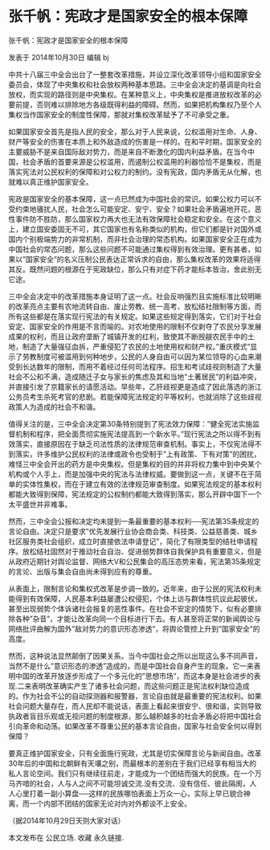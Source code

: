 # 张千帆：宪政才是国家安全的根本保障

张千帆：宪政才是国家安全的根本保障

发表于 2014年10月30日 编辑 bj

中共十八届三中全会出台了一整套改革措施，并设立深化改革领导小组和国家安全委员会，体现了中央集权和社会放权两种基本思路。三中全会决定的基调是向社会放权，而实现的路径则是中央集权。在某种意义上，中央集权是推进放权改革的必要前提，否则难以排除地方各级既得利益的障碍。然而，如果把机构集权乃至个人集权当作国家安全的制度性保障，那就对集权改革赋予了不可承受之重。

如果国家安全首先是指人民的安全，那么对于人民来说，公权滥用对生命、人身、财产等安全的伤害在本质上和外敌造成的伤害是一样的。在和平时期，国家安全的主要威胁不是来自国际敌对势力，而是来自不断激化的国内利益矛盾。在当今中国，社会矛盾的首要来源是公权滥用，而遏制公权滥用的利器恰恰不是集权，而是落实宪法对公民权利的保障和对公权力的制约。没有宪政，国内矛盾无从化解，也就难以真正维护国家安全。

宪政是国家安全的基本保障，这一点已然成为中国社会的常识。如果公权力可以不受约束地骚扰人民，社会怎么可能安定、安宁、安全？如果社会矛盾遍地开花，恶性事件防不胜防，那么国家权力再大也无法有效保障社会稳定和安全。在这个意义上，建立国安委固无不可，其它国家也有名称类似的机构，但它们都是针对国外或国内个别极端势力的非常机制，而非社会治理的常态机构。如果国家安全正在成为中国社会的常态问题，那么这些问题不可能通过集权得到有效治理。更有甚者，如果以”国家安全”的名义压制公民表达正常诉求的自由，那么集权改革的效果将适得其反。既然问题的根源在于宪政缺位，那么只有对症下药才能标本皆治，舍此别无它途。

三中全会决定中的改革措施本身证明了这一点。社会反响强烈且实施标准比较明晰的改革亮点主要有农地流转自由、废止劳教、统一高考、放松结社限制等方面，而所有这些都是在落实现行宪法的有关规定。如果这些规定得到落实，它们对于社会安定、国家安全的作用是不言而喻的。对农地使用的限制不仅剥夺了农民分享发展成果的权利，而且让政府垄断了城镇开发的红利，致使其不断觊觎农民手中的土地，制造了大量强征血拆，严重侵犯了农民的土地使用权和财产权。”重庆模式”显示了劳教制度可被滥用到何种地步，公民的人身自由可以因为某位领导的心血来潮受到长达数年的限制，而用不着经过任何司法程序。招生和考试歧视则制造了大量社会不公和不满，造成随迁子女与家长的焦虑及其和当地”土著居民”的利益冲突，并直接引发了京籍家长的请愿活动。早些年，乙肝歧视更是造成了因此落选的浙江公务员考生杀死考官的悲剧。若能保障宪法规定的平等权利，也就消除了这些歧视政策人为造成的社会不和谐。

值得关注的是，三中全会决定第30条特别提到了宪法效力保障：”健全宪法实施监督机制和程序，把全面贯彻实施宪法提高到一个新水平。”现行宪法之所以得不到有效落实，直接原因在于缺乏司法性质的法律规范审查机制。事实上，不仅宪法得不到落实，许多维护公民权利的法律或政令也受制于”上有政策、下有对策”的困扰，难怪三中全会开出的药方是中央集权。但是集权的目的并非将权力集中到中央某个机构或个人手上，而是加强中央的宪法与法律权威。要做到这一点，关键不在于简单的实体性集权，而在于建立有效的法律规范审查制度。如果宪法规定的基本权利都能大致得到保障，宪法规定的公权制约都能大致得到落实，那么开辟中国下一个太平盛世并非难事。

然而，三中全会公报和决定均未提到一条最重要的基本权利──宪法第35条规定的言论自由。决定只是要求”优先发展行业协会商会类、科技类、公益慈善类、城乡社区服务类社会组织，成立时直接依法申请登记”，简化了有限类型的结社申请程序。放松结社固然对于推动社会自治、促进弱势群体自我保护具有重要意义，但是从政府近期针对舆论监督、网络大V和公民集会的高压态势来看，宪法第35条规定的言论、出版与集会自由尚未得到应有的尊重。

从表面上，限制言论和集权式改革是步调一致的。近年来，由于公民的宪法权利未能得到有效保障，人民基本利益屡遭公权侵犯，个体上访与群体性抗议此起彼伏，甚至出现弱势个体诉诸社会报复的恶性事件。在社会不安定的情势下，似有必要排除各种”杂音”，才能让改革向同一个目标进行下去。有人甚至将正常的新闻舆论与网络批评曲解为国外”敌对势力的意识形态渗透”，将舆论管控上升到”国家安全”的高度。

然而，这种说法显然颠倒了因果关系。当今中国社会之所以出现这么多不同声音，当然不是什么”意识形态的渗透”造成的，而是中国社会自身产生的现象。它一来表明中国的改革开放逐步形成了一个多元化的”思想市场”，而这本身是社会进步的表现.二来表明改革确实产生了诸多社会问题，而这些问题正是宪法权利缺位造成的。作为社会不公的自动探测器和报警器，言论自由就是最重要的宪法权利。如果社会问题大量存在，而人民却不能说话，表面上看起来很安宁、很和谐，实则导致执政者盲目乐观或无视问题的制度根源，那么越积越多的社会矛盾必将把中国社会引向革命和动荡。如果改革不尊重公民的基本言论自由，国家与社会安全何以得到保障？

要真正维护国家安全，只有全面施行宪政，尤其是切实保障言论与新闻自由。改革30年后的中国和北朝鲜有天壤之别，而最根本的差别在于我们已经享有相当大的私人言论空间。我们只有继续往前走，才能成为一个团结而强大的民族。在一个万马齐喑的社会，人与人之间不可能坦诚交流.没有交流、没有信任、彼此隔阂，人人心里打着一副小算盘──这样的民族哪怕表面上万众一心，实际上早已貌合神离，而一个内部不团结的国家无论对内对外都谈不上安全。

（据2014年10月29日天则大家对话）

本文发布在 公民立场. 收藏 永久链接.